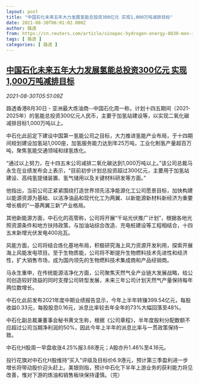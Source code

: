 ```yaml
---
layout: post
title: "中国石化未来五年大力发展氢能总投资300亿元 实现1,000万吨减排目标"
date: 2021-08-30T06:01:02.000Z
author: 路透
from: https://cn.reuters.com/article/sinopec-hydrogen-energy-0830-mon-idCNKBS2FV0BF
tags: [ 路透 ]
categories: [ 路透 ]
---
```

<!--1630303262000-->
[中国石化未来五年大力发展氢能总投资300亿元 实现1,000万吨减排目标](https://cn.reuters.com/article/sinopec-hydrogen-energy-0830-mon-idCNKBS2FV0BF)
------

<div>
<div><i>2021-08-30T05:51:09Z</i></div><p>路透香港8月30日 - 亚洲最大炼油商--中国石化周一称，计划十四五期间（2021-2025年）的氢能总投资300亿元人民币，主要于加氢站建设等，以实现二氧化碳减排目标1,000万吨以上。</p><p>中石化此前定下建设中国第一氢能公司之目标，大力推进氢能产业布局，于十四期间规划建设加氢站1,000座，加氢服务能力达到年25万吨，工业化制氢产量超百万吨，聚焦氢能交通领域和绿氢炼化。</p><p>“通过以上努力，在十四五末公司减排二氧化碳达到1,000万吨以上。”该公司总裁马永生在业绩发布会上表示，“目前初步计划总投资超过300亿元，主要用于加氢站建设、高纯氢提储装置、氢气储用以及关键材料研发等方面。”</p><p>他指出，当前公司正紧紧围绕打造世界领先洁净能源化工公司愿景目标，加快构建以能源资源为基础、以洁净油品和现代化工为两翼、以新能源新材料新经济为重要增长极的“一基两翼三新”产业格局。</p><p>其他新能源方面，中石化的高管称，公司将开展“千站光伏推广计划”，根据各地光照资源条件和地方扶持政策，与加油站综合改造、充电桩建设等工程相结合，十四五末新增光伏发电400兆瓦。</p><p>风能方面，公司将结合炼化基地布局，积极研究海上风力资源开发利用，探索开展海上风能发电项目。至于生物质能，公司将不断提升生物燃料技术先进性和经济性，扩大销售市场，成为国内领先的生物燃料技术集成商和产品经销商。</p><p>马永生重申，在传统能源洁净化方面，公司聚焦天然气全产业链大发展战略，给公司创造较好效益的同时支撑公司转型发展，未来三年公司计划天然气产量保持每年两位数增长。</p><p>中石化此前发布2021年度中期业绩报告显示，今年上半年转赚399.54亿元，每股收益0.33元，每股股息0.16元，派息比率较去年全年的73%大幅回落至48%。</p><p>中石化副总裁兼董事会秘书黄文生称，根据《公司章程》，半年度股利分配数额不应超过公司当期净利润的50%，因此今年上半年的派息比率与一贯政策保持一致。</p><p>中石化H股周一早盘收涨4.25%报3.68港元；A股亦升1.46%至4.16元。</p><p>投行花旗对中石化H股维持“买入”评级及目标价6.9港元，预计第三季盈利进一步增长将带动股价迎头赶上。美银则指，预计中石化下半年上游业务的获利能力将见改善，惟对下游的炼油和销售板块保持谨慎。（完）</p>
</div>
